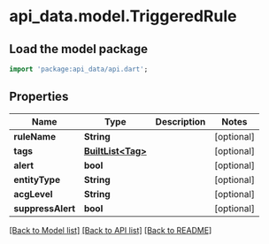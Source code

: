 # api_data.model.TriggeredRule

## Load the model package
```dart
import 'package:api_data/api.dart';
```

## Properties
Name | Type | Description | Notes
------------ | ------------- | ------------- | -------------
**ruleName** | **String** |  | [optional] 
**tags** | [**BuiltList&lt;Tag&gt;**](Tag.md) |  | [optional] 
**alert** | **bool** |  | [optional] 
**entityType** | **String** |  | [optional] 
**acgLevel** | **String** |  | [optional] 
**suppressAlert** | **bool** |  | [optional] 

[[Back to Model list]](../README.md#documentation-for-models) [[Back to API list]](../README.md#documentation-for-api-endpoints) [[Back to README]](../README.md)


